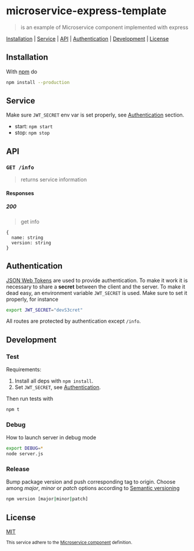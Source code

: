 # microservice-express-template

> is an example of Microservice component implemented with express

[Installation](#installation) |
[Service](#service) |
[API](#api) |
[Authentication](#authentication) |
[Development](#development) |
[License](#license)

## Installation

With [npm] do

```bash
npm install --production
```

## Service

Make sure `JWT_SECRET` env var is set properly, see [Authentication](#authentication) section.

* start: `npm start`
* stop: `npm stop`

## API

### `GET /info`

> returns service information

#### Responses

##### 200

> get info

```
{
  name: string
  version: string
}
```

## Authentication

[JSON Web Tokens][JWT] are used to provide authentication. To make it work
it is necessary to share a **secret** between the client and the server.
To make it dead easy, an environment variable `JWT_SECRET` is used.
Make sure to set it properly, for instance

```bash
export JWT_SECRET="devS3cret"
```

All routes are protected by authentication except `/info`.

## Development

### Test

Requirements:

1. Install all deps with `npm install`.
2. Set `JWT_SECRET`, see [Authentication](#authentication).

Then run tests with

```bash
npm t
```

### Debug

How to launch server in debug mode

```bash
export DEBUG=*
node server.js
```

### Release

Bump package version and push corresponding tag to origin. Choose among
*major*, *minor* or *patch* options according to [Semantic versioning][semantic_versioning]

```bash
npm version [major|minor|patch]
```

## License

[MIT](http://g14n.info/mit-license/)

<sub>This service adhere to the [Microservice component][microservice_component] definition.</sub>

[npm]: https://npmjs.com "npm"
[microservice_component]: https://gist.github.com/fibo/6c4c15eeb4016309d7378d579ff143d6 "Microservice component definition"
[JWT]: https://en.wikipedia.org/wiki/JSON_Web_Token "JSON Web Token"
[semantic_versioning]: http://semver.org/ "Semantic Versioning"
